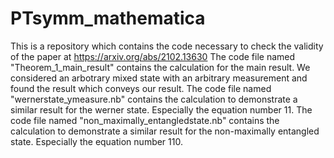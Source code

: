 # PTsymm_mathematica
This is a repository which contains the code necessary to check the validity of the paper at  https://arxiv.org/abs/2102.13630
The code file named "Theorem_1_main_result" contains the calculation for the main result. We considered an arbotrary mixed state with an arbitrary measurement and found the result which conveys our result. 
The code file named "wernerstate_ymeasure.nb" contains the calculation to demonstrate a similar result for the werner state. Especially the equation number 11. 
The code file named "non_maximally_entangledstate.nb" contains the calculation to demonstrate a similar result for the non-maximally entangled state. Especially the equation number 110. 
